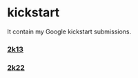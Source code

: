# kickstart
It contain my Google kickstart submissions.<br />
### [2k13](https://github.com/mmuneeburahman/kickstart/blob/main/2k13/2k13_readme.md)
### [2k22](https://github.com/mmuneeburahman/kickstart/edit/main/2k22/2k22_readme.md)
